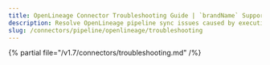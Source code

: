 ```yaml
---
title: OpenLineage Connector Troubleshooting Guide | `brandName` Support
description: Resolve OpenLineage pipeline sync issues caused by execution trace mismatches or metadata inconsistency.
slug: /connectors/pipeline/openlineage/troubleshooting
---
```


{% partial file="/v1.7/connectors/troubleshooting.md" /%}

